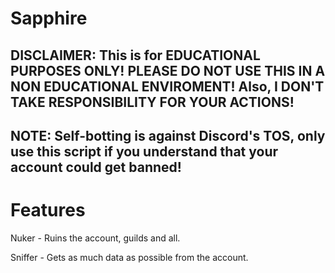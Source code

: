 # Sapphire

## DISCLAIMER: This is for EDUCATIONAL PURPOSES ONLY! PLEASE DO NOT USE THIS IN A NON EDUCATIONAL ENVIROMENT! Also, I DON'T TAKE RESPONSIBILITY FOR YOUR ACTIONS!
## NOTE: Self-botting is against Discord's TOS, only use this script if you understand that your account could get banned!

# Features
Nuker - Ruins the account, guilds and all.

Sniffer - Gets as much data as possible from the account.
